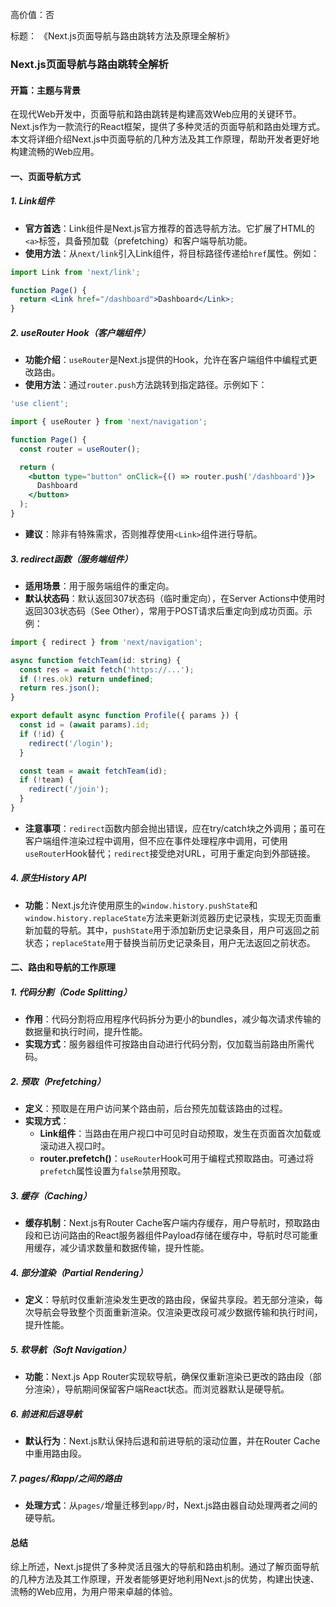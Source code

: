 高价值：否

标题：
《Next.js页面导航与路由跳转方法及原理全解析》

### Next.js页面导航与路由跳转全解析

#### 开篇：主题与背景
在现代Web开发中，页面导航和路由跳转是构建高效Web应用的关键环节。Next.js作为一款流行的React框架，提供了多种灵活的页面导航和路由处理方式。本文将详细介绍Next.js中页面导航的几种方法及其工作原理，帮助开发者更好地构建流畅的Web应用。

#### 一、页面导航方式
##### 1. Link组件
 - **官方首选**：Link组件是Next.js官方推荐的首选导航方法。它扩展了HTML的`<a>`标签，具备预加载（prefetching）和客户端导航功能。
 - **使用方法**：从`next/link`引入Link组件，将目标路径传递给`href`属性。例如：
```jsx
import Link from 'next/link';

function Page() {
  return <Link href="/dashboard">Dashboard</Link>;
}
```
##### 2. useRouter Hook（客户端组件）
 - **功能介绍**：`useRouter`是Next.js提供的Hook，允许在客户端组件中编程式更改路由。
 - **使用方法**：通过`router.push`方法跳转到指定路径。示例如下：
```jsx
'use client';

import { useRouter } from 'next/navigation';

function Page() {
  const router = useRouter();

  return (
    <button type="button" onClick={() => router.push('/dashboard')}>
      Dashboard
    </button>
  );
}
```
 - **建议**：除非有特殊需求，否则推荐使用`<Link>`组件进行导航。
##### 3. redirect函数（服务端组件）
 - **适用场景**：用于服务端组件的重定向。
 - **默认状态码**：默认返回307状态码（临时重定向），在Server Actions中使用时返回303状态码（See Other），常用于POST请求后重定向到成功页面。示例：
```jsx
import { redirect } from 'next/navigation';

async function fetchTeam(id: string) {
  const res = await fetch('https://...');
  if (!res.ok) return undefined;
  return res.json();
}

export default async function Profile({ params }) {
  const id = (await params).id;
  if (!id) {
    redirect('/login');
  }

  const team = await fetchTeam(id);
  if (!team) {
    redirect('/join');
  }
}
```
 - **注意事项**：`redirect`函数内部会抛出错误，应在try/catch块之外调用；虽可在客户端组件渲染过程中调用，但不应在事件处理程序中调用，可使用`useRouter`Hook替代；`redirect`接受绝对URL，可用于重定向到外部链接。
##### 4. 原生History API
 - **功能**：Next.js允许使用原生的`window.history.pushState`和`window.history.replaceState`方法来更新浏览器历史记录栈，实现无页面重新加载的导航。其中，`pushState`用于添加新历史记录条目，用户可返回之前状态；`replaceState`用于替换当前历史记录条目，用户无法返回之前状态。

#### 二、路由和导航的工作原理
##### 1. 代码分割（Code Splitting）
 - **作用**：代码分割将应用程序代码拆分为更小的bundles，减少每次请求传输的数据量和执行时间，提升性能。
 - **实现方式**：服务器组件可按路由自动进行代码分割，仅加载当前路由所需代码。
##### 2. 预取（Prefetching）
 - **定义**：预取是在用户访问某个路由前，后台预先加载该路由的过程。
 - **实现方式**：
    - **Link组件**：当路由在用户视口中可见时自动预取，发生在页面首次加载或滚动进入视口时。
    - **router.prefetch()**：`useRouter`Hook可用于编程式预取路由。可通过将`prefetch`属性设置为`false`禁用预取。
##### 3. 缓存（Caching）
 - **缓存机制**：Next.js有Router Cache客户端内存缓存，用户导航时，预取路由段和已访问路由的React服务器组件Payload存储在缓存中，导航时尽可能重用缓存，减少请求数量和数据传输，提升性能。
##### 4. 部分渲染（Partial Rendering）
 - **定义**：导航时仅重新渲染发生更改的路由段，保留共享段。若无部分渲染，每次导航会导致整个页面重新渲染。仅渲染更改段可减少数据传输和执行时间，提升性能。
##### 5. 软导航（Soft Navigation）
 - **功能**：Next.js App Router实现软导航，确保仅重新渲染已更改的路由段（部分渲染），导航期间保留客户端React状态。而浏览器默认是硬导航。
##### 6. 前进和后退导航
 - **默认行为**：Next.js默认保持后退和前进导航的滚动位置，并在Router Cache中重用路由段。
##### 7. pages/和app/之间的路由
 - **处理方式**：从`pages/`增量迁移到`app/`时，Next.js路由器自动处理两者之间的硬导航。

#### 总结
综上所述，Next.js提供了多种灵活且强大的导航和路由机制。通过了解页面导航的几种方法及其工作原理，开发者能够更好地利用Next.js的优势，构建出快速、流畅的Web应用，为用户带来卓越的体验。